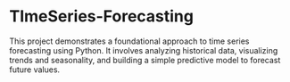 # TImeSeries-Forecasting
This project demonstrates a foundational approach to time series forecasting using Python. It involves analyzing historical data, visualizing trends and seasonality, and building a simple predictive model to forecast future values.

